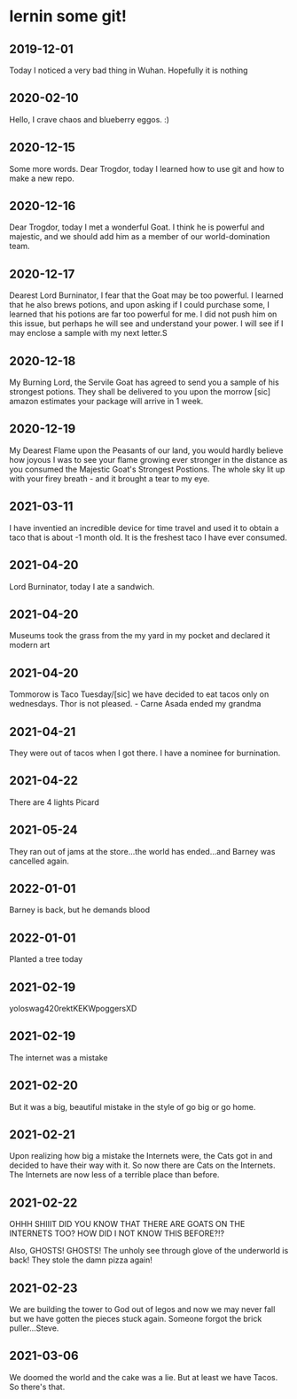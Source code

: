 # lernin some git!

## 2019-12-01

Today I noticed a very bad thing in Wuhan.  Hopefully it is nothing

## 2020-02-10

Hello, I crave chaos and blueberry eggos. :)

## 2020-12-15

Some more words. Dear Trogdor, today I learned how to use git and how to make a new repo.

## 2020-12-16

Dear Trogdor, today I met a wonderful Goat. I think he is powerful and majestic, and we should add him as a member of our world-domination team.

## 2020-12-17

Dearest Lord Burninator, I fear that the Goat may be too powerful. I learned that he also brews potions, and upon asking if I could purchase some, I learned that his potions are far too powerful for me. I did not push him on this issue, but perhaps he will see and understand your power. I will see if I may enclose a sample with my next letter.S

## 2020-12-18

My Burning Lord, the Servile Goat has agreed to send you a sample of his strongest potions. They shall be delivered to you upon the morrow \[sic] amazon estimates your package will arrive in 1 week.

## 2020-12-19

My Dearest Flame upon the Peasants of our land, you would hardly believe how joyous I was to see your flame growing ever stronger in the distance as you consumed the Majestic Goat's Strongest Postions. The whole sky lit up with your firey breath - and it brought a tear to my eye.

## 2021-03-11

I have inventied an incredible device for time travel and used it to obtain a taco that is about -1 month old.  It is the freshest taco I have ever consumed.

## 2021-04-20

Lord Burninator, today I ate a sandwich.

## 2021-04-20

Museums took the grass from the my yard in my pocket and declared it modern art

## 2021-04-20

Tommorow is Taco Tuesday/[sic] we have decided to eat tacos only on wednesdays.  Thor is not pleased. - Carne Asada ended my grandma

## 2021-04-21

They were out of tacos when I got there.  I have a nominee for burnination.


## 2021-04-22

There are 4 lights Picard

## 2021-05-24

They ran out of jams at the store...the world has ended...and Barney was cancelled again.

## 2022-01-01

Barney is back, but he demands blood

## 2022-01-01

Planted a tree today

## 2021-02-19
yoloswag420rektKEKWpoggersXD

## 2021-02-19
The internet was a mistake

## 2021-02-20
But it was a big, beautiful mistake in the style of go big or go home.

## 2021-02-21
Upon realizing how big a  mistake the Internets were, the Cats got in and decided to have their way with it. So now there are Cats on the Internets. The Internets are now less of a terrible place than before.

## 2021-02-22
OHHH SHIIIT DID YOU KNOW THAT THERE ARE GOATS ON THE INTERNETS TOO? HOW DID I NOT KNOW THIS BEFORE?!?

Also, GHOSTS! GHOSTS! The unholy see through glove of the underworld is back! They stole the damn pizza again!

## 2021-02-23
We are building the tower to God out of legos and now we may never fall but we have gotten the pieces stuck again. Someone forgot the brick puller...Steve.

## 2021-03-06
We doomed the world and the cake was a lie. But at least we have Tacos. So there's that.

